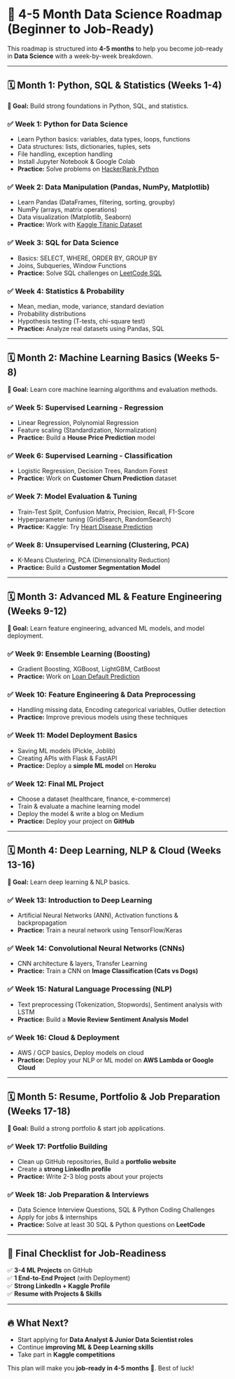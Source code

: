 # 🚀 4-5 Month Data Science Roadmap (Beginner to Job-Ready)

This roadmap is structured into **4-5 months** to help you become job-ready in **Data Science** with a week-by-week breakdown.

---

## 🗓️ Month 1: Python, SQL & Statistics (Weeks 1-4)

**🔹 Goal:** Build strong foundations in Python, SQL, and statistics.

### ✅ Week 1: Python for Data Science

- Learn Python basics: variables, data types, loops, functions
- Data structures: lists, dictionaries, tuples, sets
- File handling, exception handling
- Install Jupyter Notebook & Google Colab
- **Practice:** Solve problems on [HackerRank Python](https://www.hackerrank.com/domains/tutorials/10-days-of-python)

### ✅ Week 2: Data Manipulation (Pandas, NumPy, Matplotlib)

- Learn Pandas (DataFrames, filtering, sorting, groupby)
- NumPy (arrays, matrix operations)
- Data visualization (Matplotlib, Seaborn)
- **Practice:** Work with [Kaggle Titanic Dataset](https://www.kaggle.com/c/titanic)

### ✅ Week 3: SQL for Data Science

- Basics: SELECT, WHERE, ORDER BY, GROUP BY
- Joins, Subqueries, Window Functions
- **Practice:** Solve SQL challenges on [LeetCode SQL](https://leetcode.com/problemset/database/)

### ✅ Week 4: Statistics & Probability

- Mean, median, mode, variance, standard deviation
- Probability distributions
- Hypothesis testing (T-tests, chi-square test)
- **Practice:** Analyze real datasets using Pandas, SQL

---

## 🗓️ Month 2: Machine Learning Basics (Weeks 5-8)

**🔹 Goal:** Learn core machine learning algorithms and evaluation methods.

### ✅ Week 5: Supervised Learning - Regression

- Linear Regression, Polynomial Regression
- Feature scaling (Standardization, Normalization)
- **Practice:** Build a **House Price Prediction** model

### ✅ Week 6: Supervised Learning - Classification

- Logistic Regression, Decision Trees, Random Forest
- **Practice:** Work on **Customer Churn Prediction** dataset

### ✅ Week 7: Model Evaluation & Tuning

- Train-Test Split, Confusion Matrix, Precision, Recall, F1-Score
- Hyperparameter tuning (GridSearch, RandomSearch)
- **Practice:** Kaggle: Try [Heart Disease Prediction](https://www.kaggle.com/datasets/johnsmith88/heart-disease-dataset)

### ✅ Week 8: Unsupervised Learning (Clustering, PCA)

- K-Means Clustering, PCA (Dimensionality Reduction)
- **Practice:** Build a **Customer Segmentation Model**

---

## 🗓️ Month 3: Advanced ML & Feature Engineering (Weeks 9-12)

**🔹 Goal:** Learn feature engineering, advanced ML models, and model deployment.

### ✅ Week 9: Ensemble Learning (Boosting)

- Gradient Boosting, XGBoost, LightGBM, CatBoost
- **Practice:** Work on [Loan Default Prediction](https://www.kaggle.com/datasets/itsmesunil/bank-loan-modelling)

### ✅ Week 10: Feature Engineering & Data Preprocessing

- Handling missing data, Encoding categorical variables, Outlier detection
- **Practice:** Improve previous models using these techniques

### ✅ Week 11: Model Deployment Basics

- Saving ML models (Pickle, Joblib)
- Creating APIs with Flask & FastAPI
- **Practice:** Deploy a **simple ML model** on **Heroku**

### ✅ Week 12: Final ML Project

- Choose a dataset (healthcare, finance, e-commerce)
- Train & evaluate a machine learning model
- Deploy the model & write a blog on Medium
- **Practice:** Deploy your project on **GitHub**

---

## 🗓️ Month 4: Deep Learning, NLP & Cloud (Weeks 13-16)

**🔹 Goal:** Learn deep learning & NLP basics.

### ✅ Week 13: Introduction to Deep Learning

- Artificial Neural Networks (ANN), Activation functions & backpropagation
- **Practice:** Train a neural network using TensorFlow/Keras

### ✅ Week 14: Convolutional Neural Networks (CNNs)

- CNN architecture & layers, Transfer Learning
- **Practice:** Train a CNN on **Image Classification (Cats vs Dogs)**

### ✅ Week 15: Natural Language Processing (NLP)

- Text preprocessing (Tokenization, Stopwords), Sentiment analysis with LSTM
- **Practice:** Build a **Movie Review Sentiment Analysis Model**

### ✅ Week 16: Cloud & Deployment

- AWS / GCP basics, Deploy models on cloud
- **Practice:** Deploy your NLP or ML model on **AWS Lambda or Google Cloud**

---

## 🗓️ Month 5: Resume, Portfolio & Job Preparation (Weeks 17-18)

**🔹 Goal:** Build a strong portfolio & start job applications.

### ✅ Week 17: Portfolio Building

- Clean up GitHub repositories, Build a **portfolio website**
- Create a **strong LinkedIn profile**
- **Practice:** Write 2-3 blog posts about your projects

### ✅ Week 18: Job Preparation & Interviews

- Data Science Interview Questions, SQL & Python Coding Challenges
- Apply for jobs & internships
- **Practice:** Solve at least 30 SQL & Python questions on **LeetCode**

---

## 🎯 Final Checklist for Job-Readiness

✅ **3-4 ML Projects** on GitHub  
✅ **1 End-to-End Project** (with Deployment)  
✅ **Strong LinkedIn + Kaggle Profile**  
✅ **Resume with Projects & Skills**

---

## 🔥 What Next?

- Start applying for **Data Analyst & Junior Data Scientist roles**
- Continue **improving ML & Deep Learning skills**
- Take part in **Kaggle competitions**

This plan will make you **job-ready in 4-5 months** 🚀. Best of luck!
